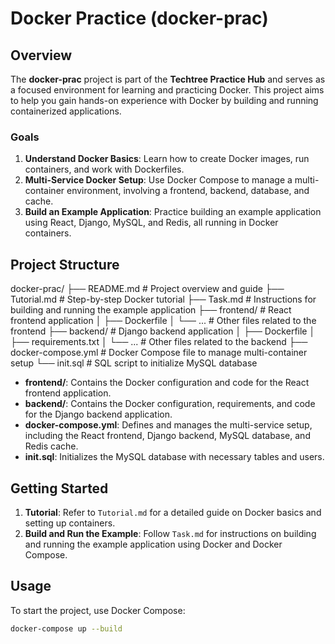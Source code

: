 # Docker Practice (docker-prac)

## Overview

The **docker-prac** project is part of the **Techtree Practice Hub** and serves as a focused environment for learning and practicing Docker. This project aims to help you gain hands-on experience with Docker by building and running containerized applications.

### Goals

1. **Understand Docker Basics**: Learn how to create Docker images, run containers, and work with Dockerfiles.
2. **Multi-Service Docker Setup**: Use Docker Compose to manage a multi-container environment, involving a frontend, backend, database, and cache.
3. **Build an Example Application**: Practice building an example application using React, Django, MySQL, and Redis, all running in Docker containers.

## Project Structure
docker-prac/
├── README.md               # Project overview and guide
├── Tutorial.md             # Step-by-step Docker tutorial
├── Task.md                 # Instructions for building and running the example application
├── frontend/               # React frontend application
│   ├── Dockerfile
│   └── ...                 # Other files related to the frontend
├── backend/                # Django backend application
│   ├── Dockerfile
│   ├── requirements.txt
│   └── ...                 # Other files related to the backend
├── docker-compose.yml      # Docker Compose file to manage multi-container setup
└── init.sql                # SQL script to initialize MySQL database

- **frontend/**: Contains the Docker configuration and code for the React frontend application.
- **backend/**: Contains the Docker configuration, requirements, and code for the Django backend application.
- **docker-compose.yml**: Defines and manages the multi-service setup, including the React frontend, Django backend, MySQL database, and Redis cache.
- **init.sql**: Initializes the MySQL database with necessary tables and users.

## Getting Started

1. **Tutorial**: Refer to `Tutorial.md` for a detailed guide on Docker basics and setting up containers.
2. **Build and Run the Example**: Follow `Task.md` for instructions on building and running the example application using Docker and Docker Compose.

## Usage

To start the project, use Docker Compose:

```bash
docker-compose up --build
```

